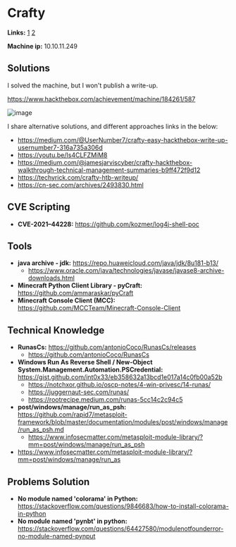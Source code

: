 # Crafty

**Links:** [1](https://www.hackthebox.com/machines/Crafty)  [2](https://app.hackthebox.com/machines/Crafty)

**Machine ip:** 10.10.11.249


## Solutions
I solved the machine, but I won't publish a write-up. 

https://www.hackthebox.com/achievement/machine/184261/587

![image](https://github.com/h4md153v63n/CTFs/assets/5091265/306dd1f4-466d-4ecd-b8f8-cee95bd3ce51)

I share alternative solutions, and different approaches links in the below:
+ https://medium.com/@UserNumber7/crafty-easy-hackthebox-write-up-usernumber7-316a735a306d
+ https://youtu.be/Is4CLFZMiM8
+ https://medium.com/@jamesjarviscyber/crafty-hackthebox-walkthrough-technical-management-summaries-b9ff472f9d12
+ https://techyrick.com/crafty-htb-writeup/
+ https://cn-sec.com/archives/2493830.html


## CVE Scripting
+ **CVE-2021–44228:** https://github.com/kozmer/log4j-shell-poc


## Tools
+ **java archive - jdk:** https://repo.huaweicloud.com/java/jdk/8u181-b13/
  + https://www.oracle.com/java/technologies/javase/javase8-archive-downloads.html
+ **Minecraft Python Client Library - pyCraft:** https://github.com/ammaraskar/pyCraft
+ **Minecraft Console Client (MCC):** https://github.com/MCCTeam/Minecraft-Console-Client


## Technical Knowledge
+ **RunasCs:** https://github.com/antonioCoco/RunasCs/releases
  + https://github.com/antonioCoco/RunasCs
+ **Windows Run As Reverse Shell / New-Object System.Management.Automation.PSCredential:** https://gist.github.com/int0x33/eb358632a13bcd1e017a14c0fb00a52b
  + https://notchxor.github.io/oscp-notes/4-win-privesc/14-runas/
  + https://juggernaut-sec.com/runas/
  + https://rootrecipe.medium.com/runas-5cc14c2c94c5
+ **post/windows/manage/run_as_psh:** https://github.com/rapid7/metasploit-framework/blob/master/documentation/modules/post/windows/manage/run_as_psh.md
  + https://www.infosecmatter.com/metasploit-module-library/?mm=post/windows/manage/run_as_psh
+ https://www.infosecmatter.com/metasploit-module-library/?mm=post/windows/manage/run_as


## Problems Solution
+ **No module named 'colorama' in Python:** https://stackoverflow.com/questions/9846683/how-to-install-colorama-in-python
+ **No module named 'pynbt'  in python:** https://stackoverflow.com/questions/64427580/modulenotfounderror-no-module-named-pynput
